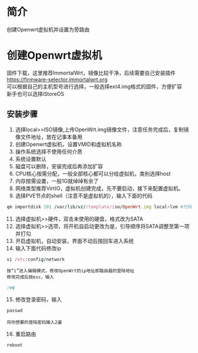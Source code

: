 # 简介  
创建Openwrt虚拟机并设置为旁路由  
# 创建Openwrt虚拟机  
固件下载，这里推荐ImmortalWrt，镜像比较干净，后续需要自己安装插件    
https://firmware-selector.immortalwrt.org  
可以根据自己的主机型号进行选择，一般选择ext4.img格式的固件，方便扩容  
新手也可以选择iStoreOS  
## 安装步骤
1. 选择local>>ISO镜像,上传OpenWrt.img镜像文件，注意任务完成后，复制镜像文件地址，放在记事本备用
2. 创建Openwrt虚拟机，设置VMID和虚拟机名称
3. 操作系统选择不使用任何介质
4. 系统设置默认
5. 磁盘可以删除，安装完成后再添加扩容
6. CPU核心按需分配，一般全部核心都可以分给虚拟机，类别选择host
7. 内存按需设置，一般1G就绰绰有余了
8. 网络类型推荐VirtIO，虚拟机创建完成，先不要启动，接下来配置虚拟机。
9. 选择PVE节点的shell（注意不是虚拟机的），输入下面的代码
```ruby
qm importdisk 101 /var/lib/vz//template/iso/OpenWrt.img local-lvm #代码的格式为qm importdisk “虚拟机代码” “刚刚复制到记事本的镜像文件路径” local-lvm
```
11. 选择虚拟机>>硬件，双击未使用的硬盘，格式改为SATA
12. 选择虚拟机>>选项，将开机自启动更改为是，引导顺序将SATA调整至第一项并打勾
13. 开启虚拟机，自动安装，界面不动后按回车进入系统
14. 输入下面代码修改ip
```ruby
vi /etc/config/network
```

    按“i”进入编辑模式，修改OpenWrt的ip地址即路由器的登陆地址  
    修改完成后按esc，输入
```ruby
:wq
``` 
15. 修改登录密码，输入
```ruby
passwd
```

    将你想要的登陆密码输入2遍  
16. 重启路由
```ruby
reboot
```

